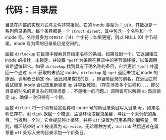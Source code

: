 # 代码：目录层

目录在内部的实现方式与文件非常相似。它的 inode 类型为 `T_DIR`，其数据是一系列目录条目。每个条目都是一个 `struct dirent`，其中包含一个名称和一个 inode 号。名称最多为 `DIRSIZ`（14）个字符；如果更短，则以 NULL (0) 字节结尾。inode 号为零的目录条目是空闲的。

函数 `dirlookup` 在目录中搜索具有给定名称的条目。如果找到一个，它返回相应 inode 的指针，未锁定，并设置 `*poff` 为条目在目录中的字节偏移量，以备调用者希望编辑它。如果 `dirlookup` 找到具有正确名称的条目，它会更新 `*poff` 并返回一个通过 `iget` 获取的未锁定 inode。`dirlookup` 是 `iget` 返回未锁定 inode 的原因。调用者已锁定 `dp`，因此如果查找的是 `.`，即当前目录的别名，在返回之前尝试锁定 inode 会试图重新锁定 `dp` 并导致死锁。（存在涉及多个进程和 `..`，即父目录的别名的更复杂的死锁场景；`.` 不是唯一的问题。）调用者可以解锁 `dp` 然后锁定 `ip`，确保一次只持有一个锁。

函数 `dirlink` 将一个具有给定名称和 inode 号的新目录条目写入目录 `dp`。如果名称已存在，`dirlink` 返回一个错误。主循环读取目录条目，寻找一个未分配的条目。当找到一个时，它会提前停止循环，并将 `off` 设置为可用条目的偏移量。否则，循环结束时 `off` 被设置为 `dp->size`。无论哪种方式，`dirlink` 然后通过在偏移量 `off` 处写入来向目录添加一个新条目。